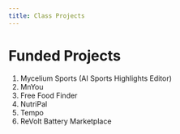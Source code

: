```yaml
---
title: Class Projects
---
```


# Funded Projects

1. Mycelium Sports (AI Sports Highlights Editor)
2. MnYou
3. Free Food Finder
4. NutriPal
5. Tempo
6. ReVolt Battery Marketplace
